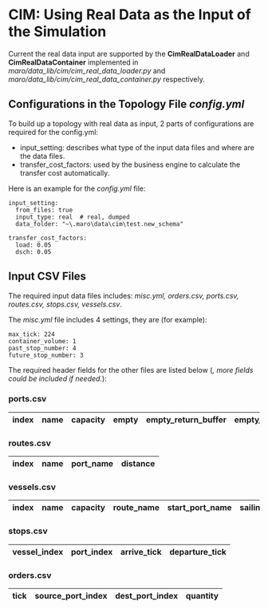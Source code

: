 # CIM: Using Real Data as the Input of the Simulation

Current the real data input are supported by the **CimRealDataLoader** and **CimRealDataContainer** implemented in *maro/data_lib/cim/cim_real_data_loader.py* and *maro/data_lib/cim/cim_real_data_container.py* respectively.

## Configurations in the Topology File *config.yml*

To build up a topology with real data as input, 2 parts of configurations are required for the config.yml:

- input_setting: describes what type of the input data files and where are the data files.
- transfer_cost_factors: used by the business engine to calculate the transfer cost automatically.

Here is an example for the *config.yml* file:

```
input_setting:
  from_files: true
  input_type: real  # real, dumped
  data_folder: "~\.maro\data\cim\test.new_schema"

transfer_cost_factors:
  load: 0.05
  dsch: 0.05
```

## Input CSV Files

The required input data files includes: *misc.yml, orders.csv, ports.csv, routes.csv, stops.csv, vessels.csv*.

The *misc.yml* file includes 4 settings, they are (for example):
```
max_tick: 224
container_volume: 1
past_stop_number: 4
future_stop_number: 3
```

The required header fields for the other files are listed below (*, more fields could be included if needed.*):

### ports.csv

index | name | capacity | empty | empty_return_buffer | empty_return_buffer_noise | full_return_buffer | full_return_buffer_noise
---|---|---|---|---|---|---|---

### routes.csv

index | name | port_name | distance
---|---|---|---

### vessels.csv

index | name | capacity | route_name | start_port_name | sailing_speed | sailing_speed_noise | parking_duration | parking_noise | period | empty
---|---|---|---|---|---|---|---|---|---|---

### stops.csv

vessel_index | port_index | arrive_tick | departure_tick
---|---|---|---

### orders.csv

tick | source_port_index | dest_port_index | quantity
---|---|---|---
